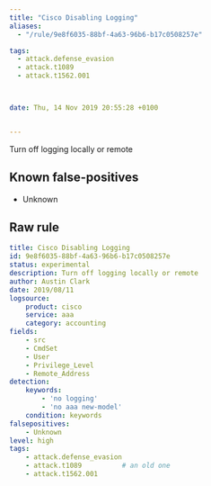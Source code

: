 ```yaml
---
title: "Cisco Disabling Logging"
aliases:
  - "/rule/9e8f6035-88bf-4a63-96b6-b17c0508257e"

tags:
  - attack.defense_evasion
  - attack.t1089
  - attack.t1562.001



date: Thu, 14 Nov 2019 20:55:28 +0100


---
```


Turn off logging locally or remote

<!--more-->


## Known false-positives

* Unknown




## Raw rule
```yaml
title: Cisco Disabling Logging
id: 9e8f6035-88bf-4a63-96b6-b17c0508257e
status: experimental
description: Turn off logging locally or remote
author: Austin Clark
date: 2019/08/11
logsource:
    product: cisco
    service: aaa
    category: accounting
fields:
    - src
    - CmdSet
    - User
    - Privilege_Level
    - Remote_Address
detection:
    keywords:
        - 'no logging'
        - 'no aaa new-model'
    condition: keywords
falsepositives:
    - Unknown
level: high
tags:
    - attack.defense_evasion
    - attack.t1089          # an old one
    - attack.t1562.001
```
